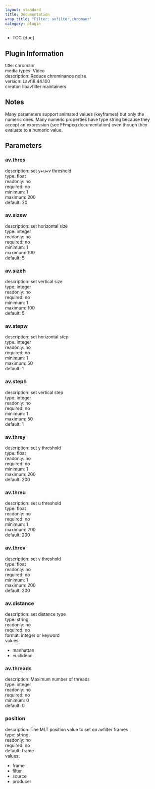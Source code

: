```yaml
---
layout: standard
title: Documentation
wrap_title: "Filter: avfilter.chromanr"
category: plugin
---
```

* TOC
{:toc}

## Plugin Information

title: chromanr  
media types:
Video  
description: Reduce chrominance noise.  
version: Lavfi8.44.100  
creator: libavfilter maintainers  

## Notes

Many parameters support animated values (keyframes) but only the numeric ones. Many numeric properties have type string because they accept an expression (see FFmpeg documentation) even though they evaluate to a numeric value.

## Parameters

### av.thres

  
description:
set y+u+v threshold  
type: float  
readonly: no  
required: no  
minimum: 1  
maximum: 200  
default: 30  

### av.sizew

  
description:
set horizontal size  
type: integer  
readonly: no  
required: no  
minimum: 1  
maximum: 100  
default: 5  

### av.sizeh

  
description:
set vertical size  
type: integer  
readonly: no  
required: no  
minimum: 1  
maximum: 100  
default: 5  

### av.stepw

  
description:
set horizontal step  
type: integer  
readonly: no  
required: no  
minimum: 1  
maximum: 50  
default: 1  

### av.steph

  
description:
set vertical step  
type: integer  
readonly: no  
required: no  
minimum: 1  
maximum: 50  
default: 1  

### av.threy

  
description:
set y threshold  
type: float  
readonly: no  
required: no  
minimum: 1  
maximum: 200  
default: 200  

### av.threu

  
description:
set u threshold  
type: float  
readonly: no  
required: no  
minimum: 1  
maximum: 200  
default: 200  

### av.threv

  
description:
set v threshold  
type: float  
readonly: no  
required: no  
minimum: 1  
maximum: 200  
default: 200  

### av.distance

  
description:
set distance type  
type: string  
readonly: no  
required: no  
format: integer or keyword  
values:  

* manhattan
* euclidean

### av.threads

  
description:
Maximum number of threads  
type: integer  
readonly: no  
required: no  
minimum: 0  
default: 0  

### position

  
description:
The MLT position value to set on avfilter frames  
type: string  
readonly: no  
required: no  
default: frame  
values:  

* frame
* filter
* source
* producer

